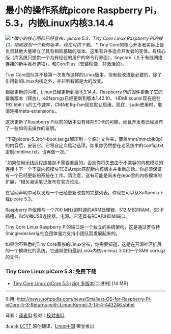 最小的操作系统picore Raspberry Pi，5.3，内嵌Linux内核3.14.4
================================================================================
![](http://i1-news.softpedia-static.com/images/news2/Smallest-OS-for-Raspberry-Pi-piCore-5-3-Returns-with-Linux-Kernel-3-14-4-443246-2.jpg)
**微小的核心团队已经宣布，picore 5.3，Tiny Core Linux Raspberry Pi的接口，刚刚收到一个新的版本，现在可供下载。* *
Tiny Core的核心开发者实际上是负责其他大量建立了具有相同基础的版本。这里有许多适合开发者的变体。有核心版（库系统只提供一个为有经验的用户的命令行界面），tinycore（关于有线网络连接的新手推荐选项），和CorePlus（安装映像，非激活的）。

Tiny Core团队并不是第一次发布这样的Linux版本，但有些改进是必要的，除了引用新的Linux内核之外，并非所有都是大的改变。

根据更新的内核，Linux已经更新到版本3.14.4，Raspberry Pi的固件更新了它的最新版本（释放），e2fsprogs已经更新到版本1.42.10，  HDMI sound 现在是在192 kbit / s的工作速率，CMA和fiq-fsm现在默认启用，现在，sudo使用时，取消连接meta-extensions.。

这次更新了Raspberry Pi以前的版本没有移除SD卡的可能，而且开发者已经发布了一些如何去操作的说明。

“下载picore-5.3rc4-boot.tar.gz解压到一个临时文件夹，覆盖/mnt/mmcblk0p1的内容后，安装它。它将自定义启动选项。如果你仍然想在老系统中的config.txt定制cmdline.txt，请再做一次。”

“如果使用无线远程连接是不需要重启的，否则你将失去由于不兼容的内核模块的连接！下一个下载内核模块TCZ从repo匹配新内核版本并重新启动。你必须保证有一个已经更新的系统在工作。请注意，这有可能是尚未在repo里的内核模块的扩展，“相关阅读笔记发布在官方论坛。

在官网声明中可以发现一个已经更新改变的完整列表。你现在可以从Softpedia下载picore 5.3。

Raspberry Pi依赖与一个700 MHz的时速的ARM处理器，512 MB的RAM，SD卡插槽，和5V微USB连接器，电源。它还具有RCA和HDMI端口。

Tiny Core Linux Raspberry Pi的端口是一个独立的系统架构，这是通过罗伯特Shingledecker与社会团体强力支持小团队而发展起来的。

如果你不熟悉的Tiny Core家族的Linux分布，你需要知道，这是在开源社区扩展的一个模块化的系统，它通常使用最新Linux内核vmlinuz 3.0和一个5MB core.gz的文件。


### Tiny Core Linux piCore 5.3: 免费下载 ###

- [Tiny Core Linux piCore 5.3 (zip) 多版本][3][二进制] [14 MB]

--------------------------------------------------------------------------------


引用: http://news.softpedia.com/news/Smallest-OS-for-Raspberry-Pi-piCore-5-3-Returns-with-Linux-Kernel-3-14-4-443246.shtml

译者：[译者ID](https://github.com/译者ID) 校对：[校对者ID](https://github.com/校对者ID)

本文由 [LCTT](https://github.com/LCTT/TranslateProject) 原创翻译，[Linux中国](http://linux.cn/) 荣誉推出

[1]:http://forum.tinycorelinux.net/index.php/topic,17061.0.html
[2]:http://linux.softpedia.com/get/Linux-Distributions/Tiny-Core-Linux-piCore-103260.shtml
[3]:http://tinycorelinux.net/5.x/armv6/releases/5.3/
